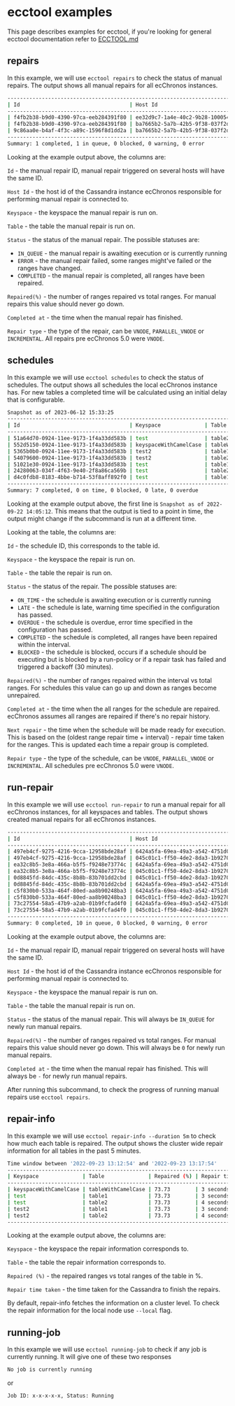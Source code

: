 # ecctool examples

This page describes examples for ecctool, if you're looking for general ecctool documentation refer to [ECCTOOL.md](autogenerated/ECCTOOL.md)

## repairs

In this example, we will use `ecctool repairs` to check the status of manual repairs.
The output shows all manual repairs for all ecChronos instances.

```bash
-----------------------------------------------------------------------------------------------------------------------------------------------------------------
| Id                                   | Host Id                              | Keyspace | Table  | Status    | Repaired(%) | Completed at        | Repair type |
-----------------------------------------------------------------------------------------------------------------------------------------------------------------
| f4fb2b38-b9d0-4390-97ca-eeb284391f80 | ee32d9c7-1a4e-40c2-9b28-1000544011ae | test     | table1 | IN_QUEUE  | 0.00        | -                   | VNODE       |
| f4fb2b38-b9d0-4390-97ca-eeb284391f80 | ba7665b2-5a7b-42b5-9f38-037f2da1e80a | test     | table1 | COMPLETED | 100.00      | 2022-09-22 13:40:07 | VNODE       |
| 9c86aa0e-b4af-4f3c-a89c-1596f8d1dd2a | ba7665b2-5a7b-42b5-9f38-037f2da1e80a | test     | table2 | COMPLETED | 100.00      | 2023-09-21 15:26:58 | INCREMENTAL |
-----------------------------------------------------------------------------------------------------------------------------------------------------------------
Summary: 1 completed, 1 in queue, 0 blocked, 0 warning, 0 error
```

Looking at the example output above, the columns are:

`Id` - the manual repair ID, manual repair triggered on several hosts will have the same ID.

`Host Id` - the host id of the Cassandra instance ecChronos responsible for performing manual repair is connected to.

`Keyspace` - the keyspace the manual repair is run on.

`Table` - the table the manual repair is run on.

`Status` - the status of the manual repair.
The possible statuses are:
* `IN_QUEUE` - the manual repair is awaiting execution or is currently running
* `ERROR` - the manual repair failed, some ranges might've failed or the ranges have changed.
* `COMPLETED` - the manual repair is completed, all ranges have been repaired.

`Repaired(%)` - the number of ranges repaired vs total ranges.
For manual repairs this value should never go down.

`Completed at` - the time when the manual repair has finished.

`Repair type` - the type of the repair, can be `VNODE`, `PARALLEL_VNODE` or `INCREMENTAL`. All repairs pre ecChronos 5.0 were `VNODE`.

## schedules

In this example we will use `ecctool schedules` to check the status of schedules.
The output shows all schedules the local ecChronos instance has. For new tables a completed time will be calculated using 
an initial delay that is configurable.

```bash
Snapshot as of 2023-06-12 15:33:25
-------------------------------------------------------------------------------------------------------------------------------------------------------------------------
| Id                                   | Keyspace              | Table              | Status    | Repaired(%) | Completed at        | Next repair         | Repair type |
-------------------------------------------------------------------------------------------------------------------------------------------------------------------------
| 51a64d70-0924-11ee-9173-1f4a33dd583b | test                  | table2             | COMPLETED | 100.00      | 2023-06-06 15:33:19 | 2023-06-13 15:33:19 | VNODE       |
| 552d5150-0924-11ee-9173-1f4a33dd583b | keyspaceWithCamelCase | tableWithCamelCase | COMPLETED | 100.00      | 2023-06-06 15:33:19 | 2023-06-13 15:33:19 | VNODE       |
| 5365b0b0-0924-11ee-9173-1f4a33dd583b | test2                 | table1             | COMPLETED | 100.00      | 2023-06-06 15:33:19 | 2023-06-13 15:33:19 | VNODE       |
| 54079600-0924-11ee-9173-1f4a33dd583b | test2                 | table2             | COMPLETED | 100.00      | 2023-06-06 15:33:19 | 2023-06-13 15:33:19 | VNODE       |
| 51021e30-0924-11ee-9173-1f4a33dd583b | test                  | table1             | COMPLETED | 100.00      | 2023-06-12 15:26:27 | 2023-06-19 15:26:27 | VNODE       |
| 24280063-034f-4f63-9e40-2f8a86ca569b | test                  | table2             | COMPLETED | 100.00      | 2023-06-12 15:26:53 | 2023-06-13 15:26:53 | INCREMENTAL |
| d4c0fdb8-8183-4bbe-b714-53f8aff892f0 | test                  | table1             | COMPLETED | 100.00      | 2023-06-12 15:33:19 | 2023-06-13 15:33:19 | INCREMENTAL |
-------------------------------------------------------------------------------------------------------------------------------------------------------------------------
Summary: 7 completed, 0 on time, 0 blocked, 0 late, 0 overdue
```

Looking at the example output above, the first line is `Snapshot as of 2022-09-22 14:05:12`.
This means that the output is tied to a point in time,
the output might change if the subcommand is run at a different time.

Looking at the table, the columns are:

`Id` - the schedule ID, this corresponds to the table id.

`Keyspace` - the keyspace the repair is run on.

`Table` - the table the repair is run on.

`Status` - the status of the repair.
The possible statuses are:
* `ON_TIME` - the schedule is awaiting execution or is currently running
* `LATE` - the schedule is late, warning time specified in the configuration has passed.
* `OVERDUE` - the schedule is overdue, error time specified in the configuration has passed.
* `COMPLETED` - the schedule is completed, all ranges have been repaired within the interval.
* `BLOCKED` - the schedule is blocked, occurs if a schedule should be executing but
  is blocked by a run-policy or if a repair task has failed and triggered a backoff (30 minutes).

`Repaired(%)` - the number of ranges repaired within the interval vs total ranges.
For schedules this value can go up and down as ranges become unrepaired.

`Completed at` - the time when the all ranges for the schedule are repaired.
ecChronos assumes all ranges are repaired if there's no repair history.

`Next repair` - the time when the schedule will be made ready for execution.
This is based on the (oldest range repair time + interval) - repair time taken for the ranges.
This is updated each time a repair group is completed.

`Repair type` - the type of the schedule, can be `VNODE`, `PARALLEL_VNODE` or `INCREMENTAL`. All schedules pre ecChronos 5.0 were `VNODE`.

## run-repair

In this example we will use `ecctool run-repair` to run a manual repair for all ecChronos instances,
for all keyspaces and tables.
The output shows created manual repairs for all ecChronos instances.

```bash
----------------------------------------------------------------------------------------------------------------------------------------------------------------------------------
| Id                                   | Host Id                              | Keyspace              | Table              | Status   | Repaired(%) | Completed at | Repair type |
----------------------------------------------------------------------------------------------------------------------------------------------------------------------------------
| 497eb4cf-9275-4216-9cca-12958bde28af | 6424a5fa-69ea-49a3-a542-4751d0283c9a | test2                 | table2             | IN_QUEUE | 0.00        | -            | VNODE       |
| 497eb4cf-9275-4216-9cca-12958bde28af | 045c01c1-ff50-4de2-8da3-1b9270c382b5 | test2                 | table2             | IN_QUEUE | 0.00        | -            | VNODE       |
| ea32c8b5-3e8a-466a-b5f5-f9248e73774c | 6424a5fa-69ea-49a3-a542-4751d0283c9a | test                  | table2             | IN_QUEUE | 0.00        | -            | VNODE       |
| ea32c8b5-3e8a-466a-b5f5-f9248e73774c | 045c01c1-ff50-4de2-8da3-1b9270c382b5 | test                  | table2             | IN_QUEUE | 0.00        | -            | VNODE       |
| 0d8845fd-84dc-435c-8b8b-83b701dd2cbd | 045c01c1-ff50-4de2-8da3-1b9270c382b5 | keyspaceWithCamelCase | tableWithCamelCase | IN_QUEUE | 0.00        | -            | VNODE       |
| 0d8845fd-84dc-435c-8b8b-83b701dd2cbd | 6424a5fa-69ea-49a3-a542-4751d0283c9a | keyspaceWithCamelCase | tableWithCamelCase | IN_QUEUE | 0.00        | -            | VNODE       |
| c5f830b0-533a-464f-80ed-aa8b90248ba3 | 6424a5fa-69ea-49a3-a542-4751d0283c9a | test2                 | table1             | IN_QUEUE | 0.00        | -            | VNODE       |
| c5f830b0-533a-464f-80ed-aa8b90248ba3 | 045c01c1-ff50-4de2-8da3-1b9270c382b5 | test2                 | table1             | IN_QUEUE | 0.00        | -            | VNODE       |
| 73c27554-58a5-47b9-a2ab-01b9fcfad4f0 | 6424a5fa-69ea-49a3-a542-4751d0283c9a | test                  | table1             | IN_QUEUE | 0.00        | -            | VNODE       |
| 73c27554-58a5-47b9-a2ab-01b9fcfad4f0 | 045c01c1-ff50-4de2-8da3-1b9270c382b5 | test                  | table1             | IN_QUEUE | 0.00        | -            | VNODE       |
----------------------------------------------------------------------------------------------------------------------------------------------------------------------------------
Summary: 0 completed, 10 in queue, 0 blocked, 0 warning, 0 error
```

Looking at the example output above, the columns are:

`Id` - the manual repair ID, manual repair triggered on several hosts will have the same ID.

`Host Id` - the host id of the Cassandra instance ecChronos responsible for performing manual repair is connected to.

`Keyspace` - the keyspace the manual repair is run on.

`Table` - the table the manual repair is run on.

`Status` - the status of the manual repair. This will always be `IN_QUEUE` for newly run manual repairs.

`Repaired(%)` - the number of ranges repaired vs total ranges.
For manual repairs this value should never go down.
This will always be `0` for newly run manual repairs.

`Completed at` - the time when the manual repair has finished. This will always be `-` for newly run manual repairs.

After running this subcommand, to check the progress of running manual repairs use `ecctool repairs`.

## repair-info

In this example we will use `ecctool repair-info --duration 5m` to check how much each table is repaired.
The output shows the cluster wide repair information for all tables in the past 5 minutes.

```bash
Time window between '2022-09-23 13:12:54' and '2022-09-23 13:17:54'
---------------------------------------------------------------------------------
| Keyspace              | Table              | Repaired (%) | Repair time taken |
---------------------------------------------------------------------------------
| keyspaceWithCamelCase | tableWithCamelCase | 73.73        | 3 seconds         |
| test                  | table1             | 73.73        | 3 seconds         |
| test                  | table2             | 73.73        | 4 seconds         |
| test2                 | table1             | 73.73        | 3 seconds         |
| test2                 | table2             | 73.73        | 4 seconds         |
---------------------------------------------------------------------------------
```

Looking at the example output above, the columns are:

`Keyspace` - the keyspace the repair information corresponds to.

`Table` - the table the repair information corresponds to.

`Repaired (%)` - the repaired ranges vs total ranges of the table in %.

`Repair time taken` - the time taken for the Cassandra to finish the repairs.

By default, repair-info fetches the information on a cluster level.
To check the repair information for the local node use `--local` flag.

## running-job

In this example we will use `ecctool running-job` to check if any job is currently running. It will give one of these 
two responses

```bash
No job is currently running
```
or

```bash
Job ID: x-x-x-x-x, Status: Running
```
